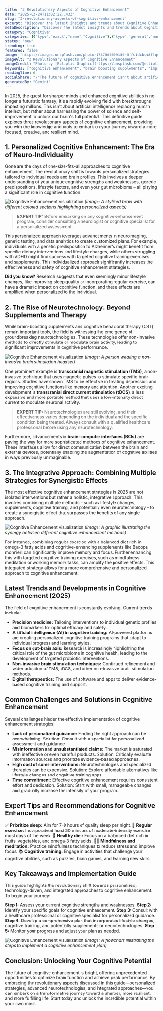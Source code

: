 ```yaml
---
title: "3 Revolutionary Aspects of Cognitive Enhancement"
date: "2025-03-24T11:02:22.143Z"
slug: "3-revolutionary-aspects-of-cognitive-enhancement"
excerpt: "Discover the latest insights and trends about Cognitive Enhancement. This comprehensive guide covers everything you need to know about Cognitive Enhancement in 2025."
metaDescription: "Discover the latest insights and trends about Cognitive Enhancement. This comprehensive guide covers everything you need to know about Cognitive Enhancemen..."
category: "Cognitive"
categories: [{"type":"exact","name":"Cognitive"},{"type":"general","name":"Neuroscience"},{"type":"medium","name":"Neurotechnology"},{"type":"specific","name":"Brain Stimulation"},{"type":"niche","name":"tDCS"}]
status: "new"
trending: true
featured: false
image: "https://images.unsplash.com/photo-1737505599159-5ffc1dcbc08f?q=85&w=1200&fit=max&fm=webp&auto=compress"
imageAlt: "3 Revolutionary Aspects of Cognitive Enhancement"
imageCredit: "Photo by [Ecliptic Graphic](https://unsplash.com/@eclipticgraphic) on Unsplash"
keywords: ["cognitive enhancement", "brain boosting supplements", "improve cognitive function", "cognitive enhancement techniques", "best nootropics for memory", "how to improve brainpower naturally", "cognitive enhancement drugs", "cognitive function supplements review", "boost memory and focus naturally", "cognitive enhancement therapy"]
readingTime: 6
socialShare: "\"The future of cognitive enhancement isn't about artificial intelligence replacing human brains, but about empowering us to unlock our own incredible potential.\" #cognitiveenhancement #brainpower #neurotechnology"
generatedBy: "Gemini"
---
```




In 2025, the quest for sharper minds and enhanced cognitive abilities is no longer a futuristic fantasy; it's a rapidly evolving field with breakthroughs impacting millions.  This isn't about artificial intelligence replacing human intellect, but rather about harnessing the power of science and self-improvement to unlock our brain's full potential.  This definitive guide explores three revolutionary aspects of cognitive enhancement, providing you with the knowledge and tools to embark on your journey toward a more focused, creative, and resilient mind.

## 1. Personalized Cognitive Enhancement: The Era of Neuro-Individuality

Gone are the days of one-size-fits-all approaches to cognitive enhancement.  The revolutionary shift is towards personalized strategies tailored to individual needs and brain profiles.  This involves a deeper understanding of your unique cognitive strengths and weaknesses, genetic predispositions, lifestyle factors, and even your gut microbiome – all playing a significant role in cognitive function.

![Cognitive Enhancement visualization](https://images.unsplash.com/photo-1549504537-57b91460ba7c?q=85&w=1200&fit=max&fm=webp&auto=compress) *(Image: A stylized brain with different colored sections highlighting personalized aspects)*

> **EXPERT TIP:**  Before embarking on any cognitive enhancement program, consider consulting a neurologist or cognitive specialist for a personalized assessment.

This personalized approach leverages advancements in neuroimaging, genetic testing, and data analytics to create customized plans.  For example, individuals with a genetic predisposition to Alzheimer's might benefit from specific dietary interventions and lifestyle changes, while others struggling with ADHD might find success with targeted cognitive training exercises and supplements.  This individualized approach significantly increases the effectiveness and safety of cognitive enhancement strategies.

**Did you know?**  Research suggests that even seemingly minor lifestyle changes, like improving sleep quality or incorporating regular exercise, can have a dramatic impact on cognitive function, and these effects are amplified when personalized to the individual.

## 2. The Rise of Neurotechnology: Beyond Supplements and Therapy

While brain-boosting supplements and cognitive behavioral therapy (CBT) remain important tools, the field is witnessing the emergence of groundbreaking neurotechnologies.  These technologies offer non-invasive methods to directly stimulate or modulate brain activity, leading to significant improvements in cognitive performance.

![Cognitive Enhancement visualization](https://images.unsplash.com/photo-1531243625752-c0eb5e6fbaf0?q=85&w=1200&fit=max&fm=webp&auto=compress) *(Image: A person wearing a non-invasive brain stimulation headset)*

One prominent example is **transcranial magnetic stimulation (TMS)**, a non-invasive technique that uses magnetic pulses to stimulate specific brain regions.  Studies have shown TMS to be effective in treating depression and improving cognitive functions like memory and attention.  Another exciting development is **transcranial direct current stimulation (tDCS)**, a less expensive and more portable method that uses a low-intensity direct current to modulate neuronal activity.

> **EXPERT TIP:**  Neurotechnologies are still evolving, and their effectiveness varies depending on the individual and the specific condition being treated. Always consult with a qualified healthcare professional before using any neurotechnology.

Furthermore, advancements in **brain-computer interfaces (BCIs)** are paving the way for more sophisticated methods of cognitive enhancement.  These interfaces allow for direct communication between the brain and external devices, potentially enabling the augmentation of cognitive abilities in ways previously unimaginable.

## 3.  The Integrative Approach: Combining Multiple Strategies for Synergistic Effects

The most effective cognitive enhancement strategies in 2025 are not isolated interventions but rather a holistic, integrative approach.  This involves combining multiple methods – such as lifestyle changes, supplements, cognitive training, and potentially even neurotechnology – to create a synergistic effect that surpasses the benefits of any single approach.

![Cognitive Enhancement visualization](https://images.unsplash.com/photo-1629709305580-5a833dc72d4a?q=85&w=1200&fit=max&fm=webp&auto=compress) *(Image: A graphic illustrating the synergy between different cognitive enhancement methods)*

For instance, combining regular exercise with a balanced diet rich in omega-3 fatty acids and cognitive-enhancing supplements like Bacopa monnieri can significantly improve memory and focus.  Further enhancing this with targeted cognitive training exercises, such as mindfulness meditation or working memory tasks, can amplify the positive effects. This integrated strategy allows for a more comprehensive and personalized approach to cognitive enhancement.

##  Latest Trends and Developments in Cognitive Enhancement (2025)

The field of cognitive enhancement is constantly evolving.  Current trends include:

* **Precision medicine:**  Tailoring interventions to individual genetic profiles and biomarkers for optimal efficacy and safety.
* **Artificial intelligence (AI) in cognitive training:**  AI-powered platforms are creating personalized cognitive training programs that adapt to individual progress and learning styles.
* **Focus on gut-brain axis:**  Research is increasingly highlighting the critical role of the gut microbiome in cognitive health, leading to the development of targeted probiotic interventions.
* **Non-invasive brain stimulation techniques:**  Continued refinement and wider adoption of TMS, tDCS, and other non-invasive brain stimulation methods.
* **Digital therapeutics:**  The use of software and apps to deliver evidence-based cognitive training and support.

## Common Challenges and Solutions in Cognitive Enhancement

Several challenges hinder the effective implementation of cognitive enhancement strategies:

* **Lack of personalized guidance:**  Finding the right approach can be overwhelming.  Solution: Consult with a specialist for personalized assessment and guidance.
* **Misinformation and unsubstantiated claims:**  The market is saturated with ineffective or even harmful products. Solution:  Critically evaluate information sources and prioritize evidence-based approaches.
* **High cost of some interventions:**  Neurotechnologies and specialized therapies can be expensive.  Solution: Explore affordable alternatives like lifestyle changes and cognitive training apps.
* **Time commitment:**  Effective cognitive enhancement requires consistent effort and dedication. Solution:  Start with small, manageable changes and gradually increase the intensity of your program.

## Expert Tips and Recommendations for Cognitive Enhancement

✅ **Prioritize sleep:** Aim for 7-9 hours of quality sleep per night.
🔑 **Regular exercise:** Incorporate at least 30 minutes of moderate-intensity exercise most days of the week.
🧠 **Healthy diet:** Focus on a balanced diet rich in fruits, vegetables, and omega-3 fatty acids.
🧘‍♀️ **Mindfulness and meditation:** Practice mindfulness techniques to reduce stress and improve focus.
📚 **Cognitive training:** Engage in activities that challenge your cognitive abilities, such as puzzles, brain games, and learning new skills.

## Key Takeaways and Implementation Guide

This guide highlights the revolutionary shift towards personalized, technology-driven, and integrated approaches to cognitive enhancement.  To begin your journey:

**Step 1:**  Assess your current cognitive strengths and weaknesses.
**Step 2:**  Identify your specific goals for cognitive enhancement.
**Step 3:**  Consult with a healthcare professional or cognitive specialist for personalized guidance.
**Step 4:**  Develop a comprehensive plan that incorporates lifestyle changes, cognitive training, and potentially supplements or neurotechnologies.
**Step 5:**  Monitor your progress and adjust your plan as needed.

![Cognitive Enhancement visualization](https://images.unsplash.com/photo-1737505599159-5ffc1dcbc08f?q=85&w=1200&fit=max&fm=webp&auto=compress) *(Image: A flowchart illustrating the steps to implement a cognitive enhancement plan)*

## Conclusion:  Unlocking Your Cognitive Potential

The future of cognitive enhancement is bright, offering unprecedented opportunities to optimize brain function and achieve peak performance.  By embracing the revolutionary aspects discussed in this guide—personalized strategies, advanced neurotechnologies, and integrated approaches—you can embark on a transformative journey toward a sharper, more resilient, and more fulfilling life.  Start today and unlock the incredible potential within your own mind.

